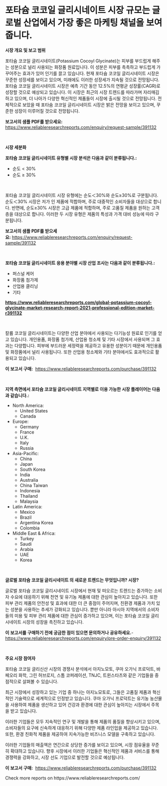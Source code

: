 <p><h1>포타슘 코코일 글리시네이트 시장 규모는 글로벌 산업에서 가장 좋은 마케팅 채널을 보여줍니다.</h1></p><p><strong>시장 개요 및 보고 범위</strong></p>
<p><p>포타슘 코코일 글리시네이트(Potassium Cocoyl Glycinate)는 피부를 부드럽게 해주는 성분으로 널리 사용되는 화장품 원료입니다. 이 성분은 피부를 촉촉하고 부드럽게 가꾸어주는 효과가 있어 인기를 끌고 있습니다. 현재 포타슘 코코일 글리시네이트 시장은 꾸준한 성장세를 보이고 있으며, 미래에도 이러한 성장세가 지속될 것으로 전망됩니다. 포타슘 코코일 글리시네이트 시장은 예측 기간 동안 12.5%의 연평균 성장률(CAGR)로 성장할 것으로 예상되고 있습니다. 이 시장은 최근의 시장 트렌드를 따라가며 자리매김하고 있으며, 더 나아가 다양한 혁신적인 제품들이 시장에 출시될 것으로 전망됩니다. 전체적으로 보았을 때 포타슘 코코일 글리시네이트 시장은 밝은 전망을 보이고 있으며, 꾸준한 성장이 이루어질 것으로 전망됩니다.</p></p>
<p><strong>보고서의 샘플 PDF를 받으세요:</strong> <a href="https://www.reliableresearchreports.com/enquiry/request-sample/391132">https://www.reliableresearchreports.com/enquiry/request-sample/391132</a></p>
<p>&nbsp;</p>
<p><strong>시장 세분화</strong></p>
<p><strong>포타슘 코코일 글리시네이트 유형별 시장 분석은 다음과 같이 분류됩니다.:</strong></p>
<p><ul><li>순도 < 30%</li><li>순도 ≥ 30%</li></ul></p>
<p>&nbsp;</p>
<p><p>포타슘 코코일 글리시네이트 시장 유형에는 순도＜30%와 순도≥30%로 구분됩니다. 순도＜30% 시장은 저가 인 제품에 적합하며, 주로 대중적인 소비자들을 대상으로 합니다. 반면에, 순도≥30% 시장은 고급 제품에 적합하며, 주로 고품질 제품을 원하는 고객층을 대상으로 합니다. 이러한 두 시장 유형은 제품의 특성과 가격 대비 성능에 따라 구분됩니다.</p></p>
<p><strong>보고서의 샘플 PDF를 받으세요:</strong>&nbsp;<a href="https://www.reliableresearchreports.com/enquiry/request-sample/391132">https://www.reliableresearchreports.com/enquiry/request-sample/391132</a></p>
<p>&nbsp;</p>
<p><strong> 포타슘 코코일 글리시네이트 응용 분야별 시장 산업 조사는 다음과 같이 분류됩니다.:</strong></p>
<p><ul><li>퍼스널 케어</li><li>화장품 첨가제</li><li>산업용 클리닝</li><li>기타</li></ul></p>
<p><strong><a href="https://www.reliableresearchreports.com/global-potassium-cocoyl-glycinate-market-research-report-2021-professional-edition-market-r391132">https://www.reliableresearchreports.com/global-potassium-cocoyl-glycinate-market-research-report-2021-professional-edition-market-r391132</a></strong></p>
<p>&nbsp;</p>
<p><p>칼륨 코코일 글리시네이트는 다양한 산업 분야에서 사용되는 다기능성 원료로 인기를 얻고 있습니다. 개인용품, 화장품 첨가제, 산업용 청소제 및 기타 시장에서 사용되며 그 효과는 다양합니다. 피부에 부드러운 세정력을 제공하고 유용한 성분이기 때문에 개인용품 및 화장품에서 널리 사용됩니다. 또한 산업용 청소제와 기타 분야에서도 효과적으로 활용되고 있습니다.</p></p>
<p><strong>이 보고서 구매:</strong>&nbsp; <a href="https://www.reliableresearchreports.com/purchase/391132">https://www.reliableresearchreports.com/purchase/391132</a></p>
<p>&nbsp;</p>
<p><strong>지역 측면에서 포타슘 코코일 글리시네이트 지역별로 이용 가능한 시장 플레이어는 다음과 같습니다.:</strong></p>
<p><ul>
    <li>
        North America:
        <ul>
            <li>United States</li>
            <li>Canada</li>
        </ul>
    </li>
    <li>
        Europe:
        <ul>
            <li>Germany</li>
            <li>France</li>
            <li>U.K.</li>
            <li>Italy</li>
            <li>Russia</li>
        </ul>
    </li>
    <li>
        Asia-Pacific:
        <ul>
            <li>China</li>
            <li>Japan</li>
            <li>South Korea</li>
            <li>India</li>
            <li>Australia</li>
            <li>China Taiwan</li>
            <li>Indonesia</li>
            <li>Thailand</li>
            <li>Malaysia</li>
        </ul>
    </li>
    <li>
        Latin America:
        <ul>
            <li>Mexico</li>
            <li>Brazil</li>
            <li>Argentina Korea</li>
            <li>Colombia</li>
        </ul>
    </li>
    <li>
        Middle East & Africa:
        <ul>
            <li>Turkey</li>
            <li>Saudi</li>
            <li>Arabia</li>
            <li>UAE</li>
            <li>Korea</li>
        </ul>
    </li>
    </ul></p>
<p>&nbsp;</p>
<p><strong>글로벌 포타슘 코코일 글리시네이트 의 새로운 트렌드는 무엇입니까? 시장?</strong></p>
<p><p>글로벌 포타슘 코코일 글리시네이트 시장에서 현재 및 떠오르는 트렌드는 증가하는 소비자 수요에 대응하기 위해 천연 및 유기농 제품에 대한 관심이 높아지고 있습니다. 또한 피부 관리 제품의 안전성 및 효과에 대한 더 큰 중점이 주어지며, 친환경 제품과 가치 있는 성분을 사용하는 추세가 강화되고 있습니다. 뿐만 아니라 아시아 지역에서의 소비자들의 미용 및 피부 관리 제품에 대한 관심이 증가하고 있으며, 이는 포타슘 코코일 글리시네이트 시장의 성장을 촉진하고 있습니다.</p></p>
<p><strong>이 보고서를 구매하기 전에 궁금한 점이 있으면 문의하거나 공유하세요.</strong>- <a href="https://www.reliableresearchreports.com/enquiry/pre-order-enquiry/391132">https://www.reliableresearchreports.com/enquiry/pre-order-enquiry/391132</a></p>
<p>&nbsp;</p>
<p><strong>주요 시장 참여자</strong></p>
<p><p>포타슘 코코일 글리신산 시장의 경쟁사 분석에서 아지노모토, 쿠마 오가닉 프로덕트, 바페오리 화학, 그린 허브로지, 스톰 코퍼레이션, TNJC, 트윈스타츠와 같은 기업들을 중점적으로 살펴볼 수 있습니다.</p><p>최근 시장에서 성장하고 있는 기업 중 하나는 아지노모토로, 그들은 고품질 제품과 혁신적인 기술력으로 세계적으로 인정받고 있습니다. 쿠마 오가닉 프로덕트는 유기농 농산물을 사용하여 제품을 생산하고 있어 건강과 환경에 대한 관심이 높아지는 시장에서 주목을 받고 있습니다.</p><p>이러한 기업들은 모두 지속적인 연구 및 개발을 통해 제품의 품질을 향상시키고 있으며, 소비자들의 요구에 신속하게 대응하기 위해 다양한 제품 라인업을 제공하고 있습니다. 또한, 환경 친화적 제품을 제공하여 지속가능한 비즈니스 모델을 구축하고 있습니다.</p><p>이러한 기업들의 매출액은 연간으로 상당한 증가를 보이고 있으며, 시장 점유율을 꾸준히 확대하고 있습니다. 향후 시장에서 이러한 기업들은 혁신적인 제품과 서비스를 통해 경쟁력을 강화하고, 시장 선도 기업으로 발전할 것으로 예상됩니다.</p></p>
<p><strong>이 보고서 구매:</strong>&nbsp;&nbsp;<a href="https://www.reliableresearchreports.com/purchase/391132">https://www.reliableresearchreports.com/purchase/391132</a></p>
<p>Check more reports on https://www.reliableresearchreports.com/</p>